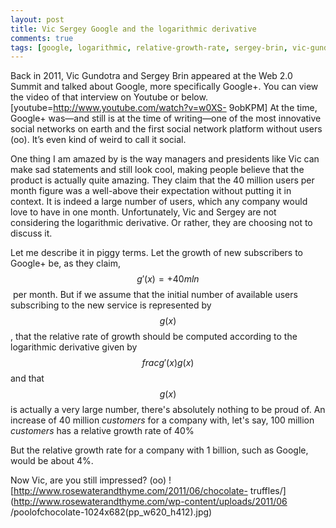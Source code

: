 ```yaml
---
layout: post
title: Vic Sergey Google and the logarithmic derivative
comments: true
tags: [google, logarithmic, relative-growth-rate, sergey-brin, vic-gundotra]
---
```


Back in 2011, Vic Gundotra and Sergey Brin appeared at the Web 2.0 Summit and
talked about Google, more specifically Google+. 
You can view the video of that
interview on Youtube or below. [youtube=http://www.youtube.com/watch?v=w0XS-
9obKPM] At the time, Google+ was—and still is at the time of writing—one of
the most innovative social networks on earth and the first social network
platform without users (oo). It’s even kind of weird to call it social. 

One
thing I am amazed by is the way managers and presidents like Vic can make sad
statements and still look cool, making people believe that the product is
actually quite amazing.  They claim that the 40 million users per month figure
was a well-above their expectation without putting it in context. It is indeed
a large number of users, which any company would love to have in one month.
Unfortunately, Vic and Sergey are not considering the logarithmic derivative.
Or rather, they are choosing not to discuss it. 

Let me describe it in piggy
terms. Let the growth of new subscribers to Google+ be, as they claim, $$ 
g'(x)=+40mln$$ per month. But if we assume that the initial number of available
users subscribing to the new service is represented by $$ g(x)$$, that the
relative rate of growth should be computed according to the logarithmic
derivative given by $$ frac{g'(x)}{g(x)}$$ and that $$ g(x)$$ is
actually a very large number, there's absolutely nothing to be proud of. An
increase of 40 million _customers_ for a company with, let's say, 100 million
_customers_ has a relative growth rate of 40% 

But the relative growth rate for
a company with 1 billion, such as Google, would be about 4%. 

Now Vic, are you still impressed? (oo) ![http://www.rosewaterandthyme.com/2011/06/chocolate-
truffles/](http://www.rosewaterandthyme.com/wp-content/uploads/2011/06
/poolofchocolate-1024x682\(pp_w620_h412\).jpg)

